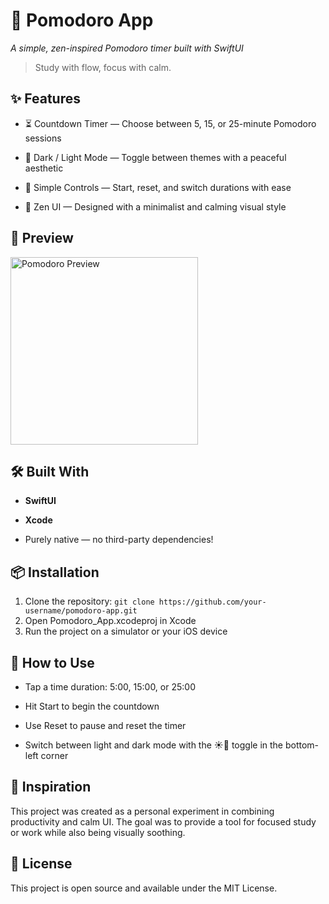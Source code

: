 # 🍅 Pomodoro App
*A simple, zen-inspired Pomodoro timer built with SwiftUI*


> Study with flow, focus with calm.

## ✨ Features
- ⏳ Countdown Timer — Choose between 5, 15, or 25-minute Pomodoro sessions

- 🌙 Dark / Light Mode — Toggle between themes with a peaceful aesthetic

- 🎯 Simple Controls — Start, reset, and switch durations with ease

- 🍃 Zen UI — Designed with a minimalist and calming visual style

## 🧘 Preview
<img src="https://github.com/ciddy0/Pomodoro-Timer/assets/96404041/70a481b8-eefb-4a00-a080-bde7e9832299" width="300" alt="Pomodoro Preview" />

## 🛠️ Built With
- **SwiftUI**

- **Xcode**

- Purely native — no third-party dependencies!

## 📦 Installation
1. Clone the repository:
   ```git clone https://github.com/your-username/pomodoro-app.git```
3. Open Pomodoro_App.xcodeproj in Xcode
4. Run the project on a simulator or your iOS device


## 🚀 How to Use
- Tap a time duration: 5:00, 15:00, or 25:00

- Hit Start to begin the countdown

- Use Reset to pause and reset the timer

- Switch between light and dark mode with the ☀️🌙 toggle in the bottom-left corner

## 🧠 Inspiration
This project was created as a personal experiment in combining productivity and calm UI. The goal was to provide a tool for focused study or work while also being visually soothing.

## 📄 License
This project is open source and available under the MIT License.

